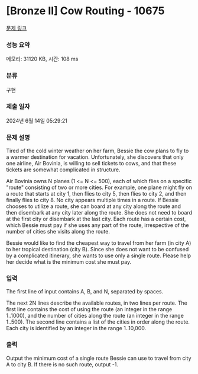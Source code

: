 # [Bronze II] Cow Routing - 10675 

[문제 링크](https://www.acmicpc.net/problem/10675) 

### 성능 요약

메모리: 31120 KB, 시간: 108 ms

### 분류

구현

### 제출 일자

2024년 6월 14일 05:29:21

### 문제 설명

<p>Tired of the cold winter weather on her farm, Bessie the cow plans to fly to a warmer destination for vacation.  Unfortunately, she discovers that only one airline, Air Bovinia, is willing to sell tickets to cows, and that these tickets are somewhat complicated in structure.</p>

<p>Air Bovinia owns N planes (1 <= N <= 500), each of which flies on a specific "route" consisting of two or more cities.  For example, one plane might fly on a route that starts at city 1, then flies to city 5, then flies to city 2, and then finally flies to city 8.  No city appears multiple times in a route.  If Bessie chooses to utilize a route, she can board at any city along the route and then disembark at any city later along the route.  She does not need to board at the first city or disembark at the last city.  Each route has a certain cost, which Bessie must pay if she uses any part of the route, irrespective of the number of cities she visits along the route.</p>

<p>Bessie would like to find the cheapest way to travel from her farm (in city A) to her tropical destination (city B). Since she does not want to be confused by a complicated itinerary, she wants to use only a single route.  Please help her decide what is the minimum cost she must pay.</p>

### 입력 

 <p>The first line of input contains A, B, and N, separated by spaces.  </p>

<p>The next 2N lines describe the available routes, in two lines per route. The first line contains the cost of using the route (an integer in the range 1..1000), and the number of cities along the route (an integer in the range 1..500).  The second line contains a list of the cities in order along the route.  Each city is identified by an integer in the range 1..10,000.</p>

### 출력 

 <p>Output the minimum cost of a single route Bessie can use to travel from city A to city B.  If there is no such route, output -1.</p>

